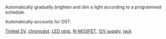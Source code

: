 Automatically gradually brighten and dim a light according to a programmed schedule.

Automatically accounts for DST.

[Trinket 5V](http://www.adafruit.com/products/1501), [chronodot](http://www.adafruit.com/products/255), [LED strip](http://www.adafruit.com/products/357), [N-MOSFET](http://www.adafruit.com/products/355), [12V supply](http://www.adafruit.com/products/352), [jack](http://www.adafruit.com/products/373)
